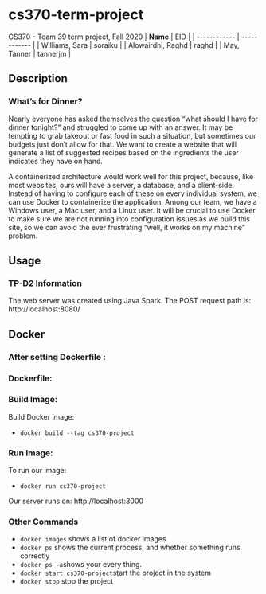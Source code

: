 # cs370-term-project
CS370 - Team 39 term project, Fall 2020
| **Name** | EID |
| ------------ |  ------------  |
| Williams, Sara | soraiku |
| Alowairdhi, Raghd | raghd |
| May, Tanner | tannerjm |

## Description
### What’s for Dinner? 
Nearly everyone has asked themselves the question “what should I have for dinner tonight?” and struggled to come up with an answer. It may be tempting to grab takeout or fast food in such a situation, but sometimes our budgets just don’t allow for that. We want to create a website that will generate a list of suggested recipes based on the ingredients the user indicates they have on hand. 

A containerized architecture would work well for this project, because, like most websites, ours will have a server, a database, and a client-side. Instead of having to configure each of these on every individual system, we can use Docker to containerize the application. Among our team, we have a Windows user, a Mac user, and a Linux user. It will be crucial to use Docker to make sure we are not running into configuration issues as we build this site, so we can avoid the ever frustrating “well, it works on my machine” problem. 

## Usage
### TP-D2 Information
The web server was created using Java Spark. The POST request path is: http://localhost:8080/

## Docker
### After setting Dockerfile : 

### Dockerfile:
### Build Image:

Build Docker image:
* `docker build --tag cs370-project` 

### Run Image: 

To run  our image: 
* `docker run cs370-project`

Our server runs on: http://localhost:3000

### Other Commands 
- `docker images` shows a list of docker images
- `docker ps` shows the current process, and whether something runs correctly 
- `docker ps -a`shows your every thing.
- `docker start cs370-project`start the project in the system 
- `docker stop` stop the project


